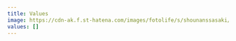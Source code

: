```yaml
---
title: Values
image: https://cdn-ak.f.st-hatena.com/images/fotolife/s/shounanssasaki/20100429/20100429191449.jpg
values: []
---
```

